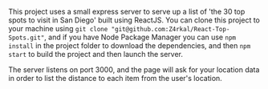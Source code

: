 This project uses a small express server to serve up a list of 'the 30 top spots to visit in San Diego' built using ReactJS.
You can clone this project to your machine using `git clone "git@github.com:Z4rkal/React-Top-Spots.git"`, and if you have Node Package Manager you can use `npm install` in the project folder to download the dependencies, and then `npm start` to build the project and then launch the server.

The server listens on port 3000, and the page will ask for your location data in order to list the distance to each item from the user's location.